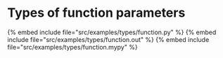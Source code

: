 # Types of function parameters

{% embed include file="src/examples/types/function.py" %}
{% embed include file="src/examples/types/function.out" %}
{% embed include file="src/examples/types/function.mypy" %}


